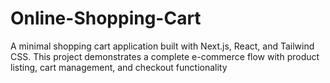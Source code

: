 # Online-Shopping-Cart
A minimal shopping cart application built with Next.js, React, and Tailwind CSS. This project demonstrates a complete e-commerce flow with product listing, cart management, and checkout functionality
